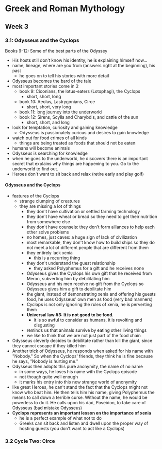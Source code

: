 # Greek and Roman Mythology

## Week 3

### 3.1: Odysseus and the Cyclops

Books 9-12: Some of the best parts of the Odyssey

- His hosts still don't know his identity, he is explaining himself now...
- name, lineage, where are you from (answers right at the beginning), his past
  - he goes on to tell his stories with more detail
- Odysseus becomes the bard of the tale
- most important stories come in 3:
  - book 9: Ciconians, the lotus-eaters (Lotophagi), the Cyclops
    - short, short, long
  - book 10: Aeolus, Lastrygonians, Circe
    - short, short, very long
  - book 11: long journey into the underworld
  - book 12: Sirens, Scylla and Charybdis, and cattle of the sun
    - short, short, and long
- look for temptation, curiosity and gaining knowledge
  - Odysseus is passionately curious and desires to gain knowledge
- watch out for food crimes of all kinds
  - things are being treated as foods that should not be eaten
- humans will become animals
- Odysseus is searching for knowledge
- when he goes to the underworld, he discovers there is an important secret that explains why things are happening to you. Go to the underworld to find out.
- Heroes don't want to sit back and relax (retire early and play golf)

#### Odysseus and the Cyclops

- features of the Cyclops
  - strange clumping of creatures
  - they are missing a lot of things
    - they don't have cultivation or settled farming technology
    - they don't have wheat or bread so they need to get their nutrition from somewhere else
    - they don't have counsels: they don't form alliances to help each other solve problems
    - no homes, just caves: a huge sign of lack of civilization
    - most remarkable, they don't know how to build ships so they do not meet a lot of different people that are different from them
    - they entirely lack xenia
      - this is a recurring thing
    - they don't understand the guest relationship
      - they asked Polyphemus for a gift and he receives none
    - Odysseus gives the Cyclops his own gift that he received from Meron, subverting him by debilitating him
    - Odysseus and his men receive no gift from the Cyclops so Odysseus gives him a gift to debilitate him
    - the giant, instead of demonstrating xenia and offering his guests food, he uses Odysseus' own men as food (very bad manners)
    - Cyclops is not only ignoring the rules of xenia, he is perverting them
    - **Universal law #3: It is not good to be food.**
      - it is so awful to consider as humans, it is revolting and disgusting
    - reminds us that animals survive by eating other living things
    - we like to think that we are not just part of the food chain
- Odysseus cleverly decides to debilitate rather than kill the giant, since they cannot escape if they killed him
- Another trick of Odysseus, he responds when asked for his name with "Nobody." So when the Cyclops' friends, they think he is fine because he says, "Nobody is hurting me."
- Odysseus then adopts this pure anonymity, the name of no name
  - in some ways, he loses his name with the Cyclops episode
  - not though quite well enough
  - it marks his entry into this new strange world of anonymity
- like great Heroes, he can't stand the fact that the Cyclops might not know who beat him. He then tells him his name, giving Polyphemus the means to call down a terrible curse. Without the name, he would be powerless to do it. He calls upon his dad, Poseidon, to take care of Odysseus (bad mistake Odysseus)
- **Cyclops represents an important lesson on the importance of xenia**
  - he is a perfect example of what not to do
  - Greeks can sit back and listen and dwell upon the proper way of hosting guests (you don't want to act like a Cyclops)

### 3.2 Cycle Two: Circe

